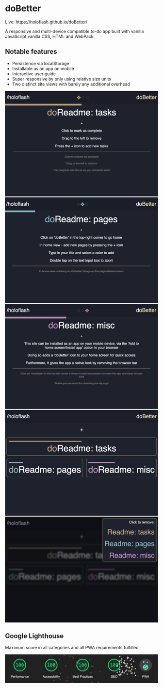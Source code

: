 # doBetter

Live: https://holoflash.github.io/doBetter/

A responsive and multi-device compatible to-do app built with vanilla JavaScript,vanilla CSS, HTML and WebPack.

## Notable features

-   Persistence via localStorage
-   Installable as an app on mobile
-   Interactive user guide
-   Super responsive by only using relative size units
-   Two distinct site views with barely any additional overhead

<img
  src="src/images/Screenshot 2023-01-11 at 18.19.46.png"
  alt="1">
<img
  src="src/images/Screenshot 2023-01-11 at 18.19.52.png"
  alt="2">
<img
  src="src/images/Screenshot 2023-01-11 at 18.20.01.png"
  alt="3">
<img
  src="src/images/Screenshot 2023-01-11 at 18.20.12.png"
  alt="1">
<img
  src="src/images/Screenshot 2023-01-11 at 18.20.19.png"
  alt="1">

## Google Lighthouse

Maximum score in all categories and all PWA requirements fulfilled.

<img
  src="src/images/lighthouse.png"
  alt="lighthouse">
